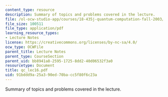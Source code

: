 ```yaml
---
content_type: resource
description: Summary of topics and problems covered in the lecture.
file: /ol-ocw-studio-app/courses/18-435j-quantum-computation-fall-2003/91bddd9a25a390ed70bacc5f80f6c23a_qc_lec16.pdf
file_size: 100511
file_type: application/pdf
learning_resource_types:
- Lecture Notes
license: https://creativecommons.org/licenses/by-nc-sa/4.0/
ocw_type: OCWFile
parent_title: Lecture Notes
parent_type: CourseSection
parent_uid: bb8941a8-2595-1725-8dd2-40d06532f3a0
resourcetype: Document
title: qc_lec16.pdf
uid: 91bddd9a-25a3-90ed-70ba-cc5f80f6c23a
---
```

Summary of topics and problems covered in the lecture.